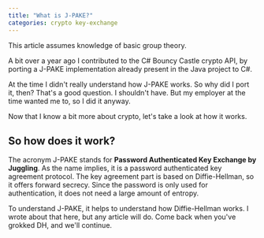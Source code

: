 ```yaml
---
title: "What is J-PAKE?"
categories: crypto key-exchange
---
```


<p class="preface">This article assumes knowledge of basic group theory.</p>

A bit over a year ago I contributed to the C\# Bouncy Castle crypto API, by porting a J-PAKE implementation already present in the Java project to C\#.

At the time I didn't really understand how J-PAKE works. So why did I port it, then? That's a good question. I shouldn't have. But my employer at the time wanted me to, so I did it anyway.

Now that I know a bit more about crypto, let's take a look at how it works.

## So how does it work?

The acronym J-PAKE stands for **Password Authenticated Key Exchange by Juggling**. As the name implies, it is a password authenticated key agreement protocol. The key agreement part is based on Diffie-Hellman, so it offers forward secrecy. Since the password is only used for authentication, it does not need a large amount of entropy.

To understand J-PAKE, it helps to understand how Diffie-Hellman works. I wrote about that here, but any article will do. Come back when you've grokked DH, and we'll continue.
